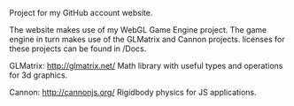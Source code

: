 Project for my GitHub account website.

The website makes use of my WebGL Game Engine project.
The game engine in turn makes use of the GLMatrix and Cannon projects.
licenses for these projects can be found in /Docs.

GLMatrix: http://glmatrix.net/
Math library with useful types and operations for 3d graphics.

Cannon: http://cannonjs.org/
Rigidbody physics for JS applications.